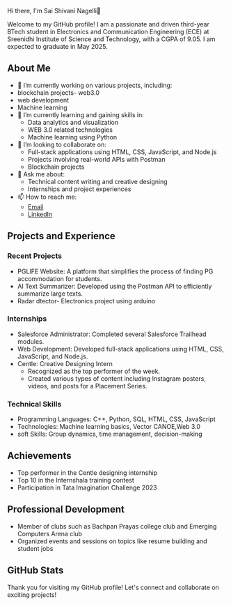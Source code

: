 Hi there, I'm Sai Shivani Nagelli👋

Welcome to my GitHub profile! I am a passionate and driven third-year BTech student in Electronics and Communication Engineering (ECE) at Sreenidhi Institute of Science and Technology, with a CGPA of 9.05. I am expected to graduate in May 2025.


## About Me
- 🔭 I’m currently working on various projects, including:
- blockchain projects- web3.0 
- web development
- Machine learning
- 🌱 I’m currently learning and gaining skills in:
  - Data analytics and visualization
  - WEB 3.0 related technologies
  - Machine learning using Python
- 🤝 I’m looking to collaborate on:
  - Full-stack applications using HTML, CSS, JavaScript, and Node.js
  - Projects involving real-world APIs with Postman
  - Blockchain projects
- 💬 Ask me about:
  - Technical content writing and creative designing
  - Internships and project experiences
- 📫 How to reach me:
  - [Email](shivaninagelli1753@gmail.com)
  - [LinkedIn](https://www.linkedin.com/in/sai-shivani-nagelli-bb1566248/)

## Projects and Experience

### Recent Projects

- PGLIFE Website: A platform that simplifies the process of finding PG accommodation for students.
- AI Text Summarizer: Developed using the Postman API to efficiently summarize large texts.
- Radar dtector- Electronics project using arduino

### Internships
- Salesforce Administrator: Completed several Salesforce Trailhead modules.
- Web Development: Developed full-stack applications using HTML, CSS, JavaScript, and Node.js.
- Centle: Creative Designing Intern
  - Recognized as the top performer of the week.
  - Created various types of content including Instagram posters, videos, and posts for a Placement Series.


### Technical Skills

- Programming Languages: C++, Python, SQL, HTML, CSS, JavaScript
- Technologies: Machine learning basics, Vector CANOE,Web 3.0
- soft Skills: Group dynamics, time management, decision-making

## Achievements
- Top performer in the Centle designing internship
- Top 10 in the Internshala training contest
- Participation in Tata Imagination Challenge 2023

## Professional Development
- Member of clubs such as Bachpan Prayas college club and Emerging Computers Arena club
- Organized events and sessions on topics like resume building and student jobs

## GitHub Stats



Thank you for visiting my GitHub profile! Let's connect and collaborate on exciting projects!
